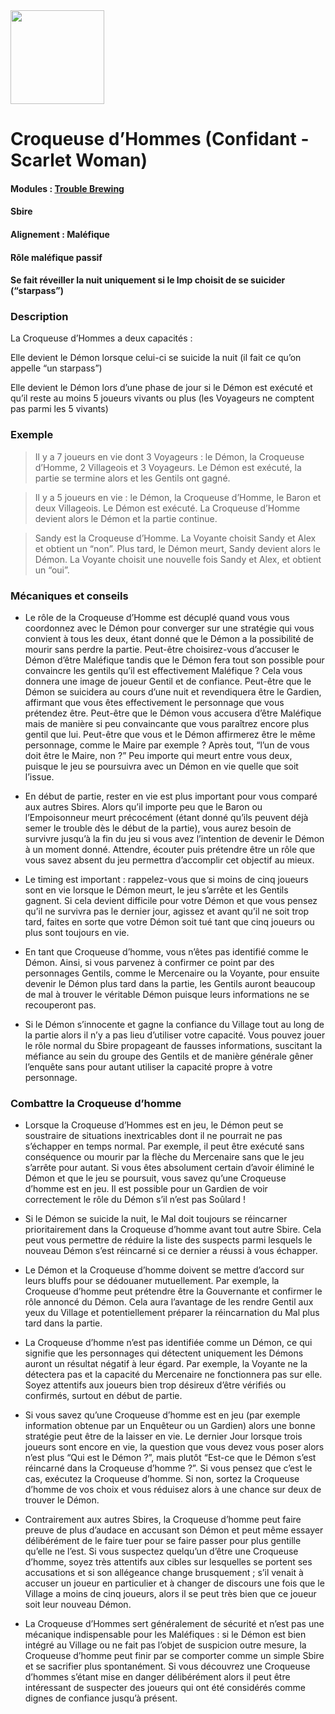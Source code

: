 <img src="https://github.com/brain-academy/wiki/blob/master/public/img/blood-on-the-clocktower/roles/scarletwoman.png?raw=true" height="150"> 

# Croqueuse d’Hommes (Confidant - Scarlet Woman)

#### Modules : [Trouble Brewing](https://brain-academy.github.io/wiki/blood-on-the-clocktower/modules/trouble-brewing)
#### Sbire
#### Alignement : Maléfique
#### Rôle maléfique passif
#### Se fait réveiller la nuit uniquement si le Imp choisit de se suicider (“starpass”)


### Description
La Croqueuse d’Hommes a deux capacités : 

Elle devient le Démon lorsque celui-ci se suicide la nuit (il fait ce qu’on appelle “un starpass”) 

Elle devient le Démon lors d’une phase de jour si le Démon est exécuté et qu’il reste au moins 5 joueurs vivants ou plus (les Voyageurs ne comptent pas parmi les 5 vivants)


### Exemple 
> Il y a 7 joueurs en vie dont 3 Voyageurs : le Démon, la Croqueuse d’Homme, 2 Villageois et 3 Voyageurs. Le Démon est exécuté, la partie se termine alors et les Gentils ont gagné. 

> Il y a 5 joueurs en vie : le Démon, la Croqueuse d’Homme, le Baron et deux Villageois. Le Démon est exécuté. La Croqueuse d’Homme devient alors le Démon et la partie continue.

> Sandy est la Croqueuse d’Homme. La Voyante choisit Sandy et Alex et obtient un “non”. Plus tard, le Démon meurt, Sandy devient alors le Démon. La Voyante choisit une nouvelle fois Sandy et Alex, et obtient un “oui”.


### Mécaniques et conseils
- Le rôle de la Croqueuse d’Homme est décuplé quand vous vous coordonnez avec le Démon pour converger sur une stratégie qui vous convient à tous les deux, étant donné que le Démon a la possibilité de mourir sans perdre la partie. Peut-être choisirez-vous d’accuser le Démon d’être Maléfique tandis que le Démon fera tout son possible pour convaincre les gentils qu’il est effectivement Maléfique ? Cela vous donnera une image de joueur Gentil et de confiance. Peut-être que le Démon se suicidera au cours d’une nuit et revendiquera être le Gardien, affirmant que vous êtes effectivement le personnage que vous prétendez être. Peut-être que le Démon vous accusera d’être Maléfique mais de manière si peu convaincante que vous paraîtrez encore plus gentil que lui. Peut-être que vous et le Démon affirmerez être le même personnage, comme le Maire par exemple ? Après tout, “l’un de vous doit être le Maire, non ?” Peu importe qui meurt entre vous deux, puisque le jeu se poursuivra avec un Démon en vie quelle que soit l’issue.

- En début de partie, rester en vie est plus important pour vous comparé aux autres Sbires. Alors qu’il importe peu que le Baron ou l’Empoisonneur meurt précocément (étant donné qu’ils peuvent déjà semer le trouble dès le début de la partie), vous aurez besoin de survivre jusqu’à la fin du jeu si vous avez l’intention de devenir le Démon à un moment donné. Attendre, écouter puis prétendre être un rôle que vous savez absent du jeu permettra d’accomplir cet objectif au mieux.

- Le timing est important : rappelez-vous que si moins de cinq joueurs sont en vie lorsque le Démon meurt, le jeu s’arrête et les Gentils gagnent. Si cela devient difficile pour votre Démon et que vous pensez qu’il ne survivra pas le dernier jour, agissez et avant qu’il ne soit trop tard, faites en sorte que votre Démon soit tué tant que cinq joueurs ou plus sont toujours en vie.

- En tant que Croqueuse d’homme, vous n’êtes pas identifié comme le Démon. Ainsi, si vous parvenez à confirmer ce point par des personnages Gentils, comme le Mercenaire ou la Voyante, pour ensuite devenir le Démon plus tard dans la partie, les Gentils auront beaucoup de mal à trouver le véritable Démon puisque leurs informations ne se recouperont pas. 

- Si le Démon s’innocente et gagne la confiance du Village tout au long de la partie alors il n’y a pas lieu d’utiliser votre capacité. Vous pouvez jouer le rôle normal du Sbire propageant de fausses informations, suscitant la méfiance au sein du groupe des Gentils et de manière générale gêner l’enquête sans pour autant utiliser la capacité propre à votre personnage.


### Combattre la Croqueuse d’homme
- Lorsque la Croqueuse d’Hommes est en jeu, le Démon peut se soustraire de situations inextricables dont il ne pourrait ne pas s’échapper en temps normal. Par exemple, il peut être exécuté sans conséquence ou mourir par la flèche du Mercenaire sans que le jeu s’arrête pour autant. Si vous êtes absolument certain d’avoir éliminé le Démon et que le jeu se poursuit, vous savez qu’une Croqueuse d’homme est en jeu.  Il est possible pour un Gardien de voir correctement le rôle du Démon s’il n’est pas Soûlard !

- Si le Démon se suicide la nuit, le Mal doit toujours se réincarner prioritairement dans la Croqueuse d’homme avant tout autre Sbire. Cela peut vous permettre de réduire la liste des suspects parmi lesquels le nouveau Démon s’est réincarné si ce dernier a réussi à vous échapper.

- Le Démon et la Croqueuse d’homme doivent se mettre d’accord sur leurs bluffs pour se dédouaner mutuellement. Par exemple, la Croqueuse d’homme peut prétendre être la Gouvernante et confirmer le rôle annoncé du Démon. Cela aura l’avantage de les rendre Gentil aux yeux du Village et potentiellement préparer la réincarnation du Mal plus tard dans la partie.

- La Croqueuse d’homme n’est pas identifiée comme un Démon, ce qui signifie que les personnages qui détectent uniquement les Démons auront un résultat négatif à leur égard. Par exemple, la Voyante ne la détectera pas et la capacité du Mercenaire ne fonctionnera pas sur elle. Soyez attentifs aux joueurs bien trop désireux d’être vérifiés ou confirmés, surtout en début de partie.

- Si vous savez qu’une Croqueuse d’homme est en jeu (par exemple information obtenue par un Enquêteur ou un Gardien) alors une bonne stratégie peut être de la laisser en vie. Le dernier Jour lorsque trois joueurs sont encore en vie, la question que vous devez vous poser alors n’est plus “Qui est le Démon ?”, mais plutôt “Est-ce que le Démon s’est réincarné dans la Croqueuse d’homme ?”. Si vous pensez que c’est le cas, exécutez la Croqueuse d’homme. Si non, sortez la Croqueuse d’homme de vos choix et vous réduisez alors à une chance sur deux de trouver le Démon.

- Contrairement aux autres Sbires, la Croqueuse d’homme peut faire preuve de plus d’audace en accusant son Démon et peut même essayer délibérément de le faire tuer pour se faire passer pour plus gentille qu’elle ne l’est. Si vous suspectez quelqu’un d’être une Croqueuse d’homme, soyez très attentifs aux cibles sur lesquelles se portent ses accusations et si son allégeance change brusquement ; s’il venait à accuser un joueur en particulier et à changer de discours une fois que le Village a moins de cinq joueurs, alors il se peut très bien que ce joueur soit leur nouveau Démon.

- La Croqueuse d’Hommes sert généralement de sécurité et n’est pas une mécanique indispensable pour les Maléfiques : si le Démon est bien intégré au Village ou ne fait pas l’objet de suspicion outre mesure, la Croqueuse d’homme peut finir par se comporter comme un simple Sbire et se sacrifier plus spontanément. Si vous découvrez une Croqueuse d’hommes s’étant mise en danger délibérément alors il peut être intéressant de suspecter des joueurs qui ont été considérés comme dignes de confiance jusqu’à présent.
